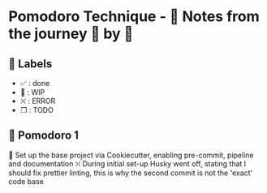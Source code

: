 # Pomodoro Technique - :notebook: Notes from the journey :tomato: by :tomato:

## :bookmark: Labels

- ✅ : done
- 🚧 : WIP
- ⛌ : ERROR
- ❒ : TODO

## 🍅 Pomodoro 1

🚧 Set up the base project via Cookiecutter, enabling pre-commit, pipeline and documentation
⛌ During initial set-up Husky went off, stating that I should fix prettier linting, this is why the second commit is not the 'exact' code base
